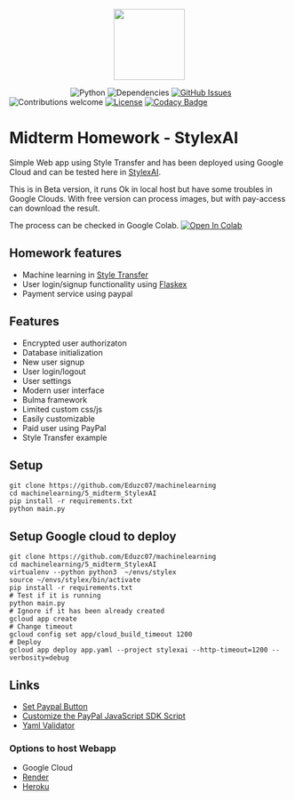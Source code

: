 <p align="center"><img src="https://streamlending.com.au/wp-content/uploads/2018/01/SL-Loan-Hero-AI-logo-banks-300x264.png" width="128px"><p>

&nbsp;&nbsp;&nbsp;&nbsp;&nbsp;&nbsp;&nbsp;&nbsp;&nbsp;&nbsp;&nbsp;&nbsp;&nbsp;
&nbsp;&nbsp;&nbsp;&nbsp;&nbsp;&nbsp;&nbsp;&nbsp;&nbsp;&nbsp;&nbsp;&nbsp;&nbsp;
![Python](https://img.shields.io/badge/python-v3.6-blue.svg)
![Dependencies](https://img.shields.io/badge/dependencies-up%20to%20date-brightgreen.svg)
[![GitHub Issues](https://img.shields.io/github/issues/anfederico/flaskex.svg)](https://github.com/Eduzc07/flaskex/issues)
![Contributions welcome](https://img.shields.io/badge/contributions-welcome-orange.svg)
[![License](https://img.shields.io/badge/license-MIT-blue.svg)](https://opensource.org/licenses/MIT)
[![Codacy Badge](https://api.codacy.com/project/badge/Grade/ef2f8f65c67a4043a9362fa6fb4f487a)](https://www.codacy.com/app/RDCH106/Flaskex?utm_source=github.com&amp;utm_medium=referral&amp;utm_content=RDCH106/Flaskex&amp;utm_campaign=Badge_Grade)


<!-- <p align="center"><img src="https://raw.githubusercontent.com/anfederico/Flaskex/master/media/flaskex-demo.png" width="100%"><p> -->

# Midterm Homework - StylexAI
Simple Web app using Style Transfer and has been deployed using Google Cloud and can be tested here in
[StylexAI](https://stylexai.appspot.com/).

This is in Beta version, it runs Ok in local host but have some troubles in Google Clouds. With free version can process images, but with pay-access can download the result.

 The process can be checked in Google Colab.
[![Open In Colab](https://colab.research.google.com/assets/colab-badge.svg)](https://colab.research.google.com/github/Eduzc07/machinelearning/blob/master/5_Midterm_StylexAI/StyleTransfer.ipynb)


## Homework features
- Machine learning in [Style Transfer](https://towardsdatascience.com/style-transfer-styling-images-with-convolutional-neural-networks-7d215b58f461)
- User login/signup functionality using [Flaskex](https://github.com/anfederico/Flaskex)
- Payment service using paypal

## Features
- Encrypted user authorizaton
- Database initialization
- New user signup
- User login/logout
- User settings
- Modern user interface
- Bulma framework
- Limited custom css/js
- Easily customizable
- Paid user using PayPal
- Style Transfer example

## Setup
```
git clone https://github.com/Eduzc07/machinelearning
cd machinelearning/5_midterm_StylexAI
pip install -r requirements.txt
python main.py
```

## Setup Google cloud to deploy
```
git clone https://github.com/Eduzc07/machinelearning
cd machinelearning/5_midterm_StylexAI
virtualenv --python python3  ~/envs/stylex
source ~/envs/stylex/bin/activate
pip install -r requirements.txt
# Test if it is running
python main.py
# Ignore if it has been already created
gcloud app create
# Change timeout
gcloud config set app/cloud_build_timeout 1200
# Deploy
gcloud app deploy app.yaml --project stylexai --http-timeout=1200 --verbosity=debug
```

## Links
- [Set Paypal Button](https://developer.paypal.com/docs/archive/checkout/integrate/#1-get-the-code)
- [Customize the PayPal JavaScript SDK Script](https://developer.paypal.com/docs/checkout/reference/customize-sdk/)
- [Yaml Validator](http://www.yamllint.com/)

### Options to host Webapp
- Google Cloud
- [Render](https://render.com/)
- [Heroku](https://heroku.com)

